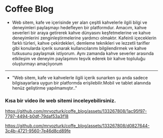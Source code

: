 # Coffee Blog
* Web sitem, kafe ve içerisinde yer alan çeşitli kahvelerle ilgili bilgi ve deneyimleri paylaşmayı hedefleyen bir platformdur. 
Amacım, kahve severleri bir araya getirerek kahve dünyasını keşfetmelerine ve kahve deneyimlerini zenginleştirmelerine yardımcı olmaktır. 
Kafeinli içeceklerin farklı türleri, kahve çekirdekleri, demleme teknikleri ve lezzetli tarifler gibi konularda içerik sunarak kullanıcılarımı
bilgilendirmek ve kahve tutkusunu paylaşmak istiyorum. 
Aynı zamanda kahve severler arasında etkileşim ve deneyim paylaşımını teşvik ederek bir kahve topluluğu oluşturmayı amaçlıyorum
-----------------------------------------------------------------------------------------------------------------------------------------------------------------------------
- "Web sitem, kafe ve kahvelerle ilgili içerik sunarken şu anda sadece bilgisayarlara uygun bir platformda erişilebilir.Mobil ve tablet alanında henüz geliştirme yapılmamıştır.."
 ### Kısa bir video ile web sitemi inceleyebilirsiniz.

https://github.com/mrvozturk/coffe_blog/assets/133267808/1ac95f97-7797-4494-b0df-79daf53a3f18






https://github.com/mrvozturk/coffe_blog/assets/133267808/d0827644-3c4b-4721-9560-7e46d8cd89fe

